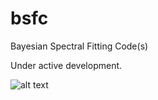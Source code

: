 # bsfc
Bayesian Spectral Fitting Code(s)

Under active development. 

![alt text](https://user-images.githubusercontent.com/25516628/50047623-0bcbc780-0087-11e9-9c52-3733b9a4f9e6.png)

 

